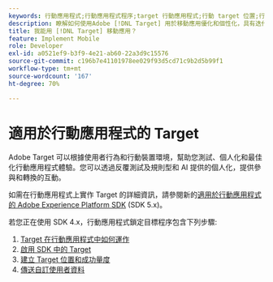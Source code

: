```yaml
---
keywords: 行動應用程式;行動應用程式程序;target 行動應用程式;行動 target 位置;行動應用程式成功量度
description: 瞭解如何使用Adobe [!DNL Target] 用於移動應用優化和個性化，具有迭代測試和基於規則以及基於人工智慧的個性化。
title: 我能用 [!DNL Target] 移動應用？
feature: Implement Mobile
role: Developer
exl-id: a0521ef9-b3f9-4e21-ab60-22a3d9c15576
source-git-commit: c196b7e41101978ee029f93d5cd71c9b2d5b99f1
workflow-type: tm+mt
source-wordcount: '167'
ht-degree: 70%

---
```


# 適用於行動應用程式的 Target

Adobe Target 可以根據使用者行為和行動裝置環境，幫助您測試、個人化和最佳化行動應用程式體驗。您可以透過反覆測試及規則型和 AI 提供的個人化，提供參與和轉換的互動。

如需在行動應用程式上實作 Target 的詳細資訊，請參閱新的[適用於行動應用程式的 Adobe Experience Platform SDK](https://aep-sdks.gitbook.io/docs/using-mobile-extensions/adobe-target) (SDK 5.x)。

若您正在使用 SDK 4.x，行動應用程式鎖定目標程序包含下列步驟:

1. [Target 在行動應用程式中如何運作](https://developer.adobe.com/target/implement/mobile/how-target-works-mobile-apps/)
1. [啟用 SDK 中的 Target](https://developer.adobe.com/target/implement/mobile/enable-target-in-sdk/)
1. [建立 Target 位置和成功量度](https://developer.adobe.com/target/implement/mobile/mobile-create-location-and-metric/)
1. [傳送自訂使用者資料](https://developer.adobe.com/target/implement/mobile/mobile-custom-user-data/)
